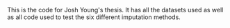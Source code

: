 This is the code for Josh Young's thesis. It has all the datasets used as well as all code used to test the six different imputation methods.
